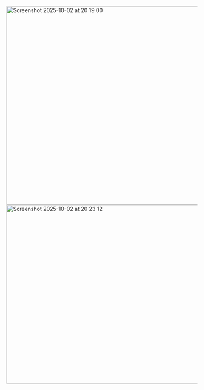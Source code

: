 <img width="1241" height="524" alt="Screenshot 2025-10-02 at 20 19 00" src="https://github.com/user-attachments/assets/3047f74a-5716-4fae-b94e-850336a13ea1" />
<img width="1243" height="472" alt="Screenshot 2025-10-02 at 20 23 12" src="https://github.com/user-attachments/assets/4914b23c-ddca-4cde-99ed-62c17941e1a2" />
